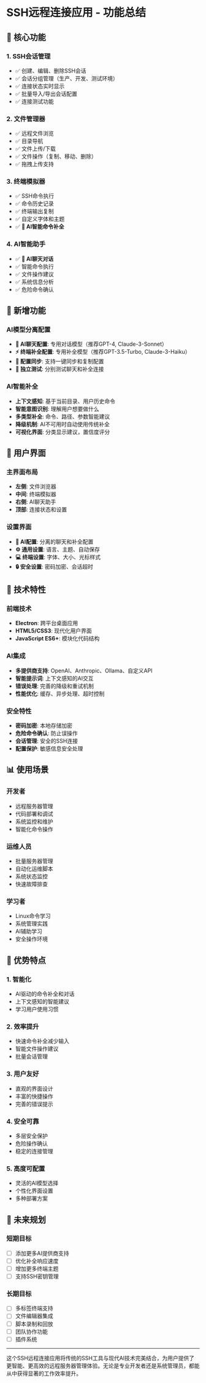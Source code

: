 # SSH远程连接应用 - 功能总结

## 🎯 核心功能

### 1. SSH会话管理
- ✅ 创建、编辑、删除SSH会话
- ✅ 会话分组管理（生产、开发、测试环境）
- ✅ 连接状态实时显示
- ✅ 批量导入/导出会话配置
- ✅ 连接测试功能

### 2. 文件管理器
- ✅ 远程文件浏览
- ✅ 目录导航
- ✅ 文件上传/下载
- ✅ 文件操作（复制、移动、删除）
- ✅ 拖拽上传支持

### 3. 终端模拟器
- ✅ SSH命令执行
- ✅ 命令历史记录
- ✅ 终端输出复制
- ✅ 自定义字体和主题
- ✅ **🤖 AI智能命令补全**

### 4. AI智能助手
- ✅ **💬 AI聊天对话**
- ✅ 智能命令执行
- ✅ 文件操作建议
- ✅ 系统信息分析
- ✅ 危险命令确认

## 🚀 新增功能

### AI模型分离配置
- **💬 AI聊天配置**: 专用对话模型（推荐GPT-4, Claude-3-Sonnet）
- **⚡ 终端补全配置**: 专用补全模型（推荐GPT-3.5-Turbo, Claude-3-Haiku）
- **🔄 配置同步**: 支持一键同步和复制配置
- **🧪 独立测试**: 分别测试聊天和补全连接

### AI智能补全
- **上下文感知**: 基于当前目录、用户历史命令
- **智能意图识别**: 理解用户想要做什么
- **多类型补全**: 命令、路径、参数智能建议
- **降级机制**: AI不可用时自动使用传统补全
- **可视化界面**: 分类显示建议，置信度评分

## 🎨 用户界面

### 主界面布局
- **左侧**: 文件浏览器
- **中间**: 终端模拟器  
- **右侧**: AI聊天助手
- **顶部**: 连接状态和设置

### 设置界面
- **🤖 AI配置**: 分离的聊天和补全配置
- **⚙️ 通用设置**: 语言、主题、自动保存
- **💻 终端设置**: 字体、大小、光标样式
- **🔒 安全设置**: 密码加密、会话超时

## 🔧 技术特性

### 前端技术
- **Electron**: 跨平台桌面应用
- **HTML5/CSS3**: 现代化用户界面
- **JavaScript ES6+**: 模块化代码结构

### AI集成
- **多提供商支持**: OpenAI、Anthropic、Ollama、自定义API
- **智能提示词**: 上下文感知的AI交互
- **错误处理**: 完善的降级和重试机制
- **性能优化**: 缓存、异步处理、超时控制

### 安全特性
- **密码加密**: 本地存储加密
- **危险命令确认**: 防止误操作
- **会话管理**: 安全的SSH连接
- **配置保护**: 敏感信息安全处理

## 📊 使用场景

### 开发者
- 远程服务器管理
- 代码部署和调试
- 系统监控和维护
- 智能化命令操作

### 运维人员  
- 批量服务器管理
- 自动化运维脚本
- 系统状态监控
- 快速故障排查

### 学习者
- Linux命令学习
- 系统管理实践
- AI辅助学习
- 安全操作环境

## 🎯 优势特点

### 1. 智能化
- AI驱动的命令补全和对话
- 上下文感知的智能建议
- 学习用户使用习惯

### 2. 效率提升
- 快速命令补全减少输入
- 智能文件操作建议
- 批量会话管理

### 3. 用户友好
- 直观的界面设计
- 丰富的快捷操作
- 完善的错误提示

### 4. 安全可靠
- 多层安全保护
- 危险操作确认
- 稳定的连接管理

### 5. 高度可配置
- 灵活的AI模型选择
- 个性化界面设置
- 多种部署方案

## 🚀 未来规划

### 短期目标
- [ ] 添加更多AI提供商支持
- [ ] 优化补全响应速度
- [ ] 增加更多终端主题
- [ ] 支持SSH密钥管理

### 长期目标
- [ ] 多标签终端支持
- [ ] 文件编辑器集成
- [ ] 脚本录制和回放
- [ ] 团队协作功能
- [ ] 插件系统

---

这个SSH远程连接应用将传统的SSH工具与现代AI技术完美结合，为用户提供了更智能、更高效的远程服务器管理体验。无论是专业开发者还是系统管理员，都能从中获得显著的工作效率提升。